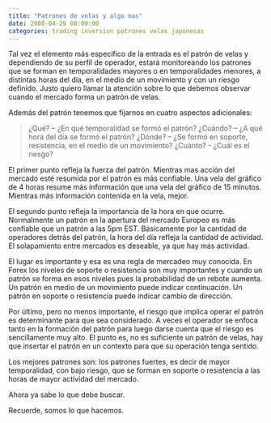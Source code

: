 ```yaml
---
title: "Patrones de velas y algo mas"
date: 2008-04-28 08:00:00
categories: trading inversion patrones velas japonesas
---
```


Tal vez el elemento más específico de la entrada es el patrón de velas y dependiendo de su perfil de operador,  estará monitoreando los patrones que se forman en temporalidades mayores o en temporalidades menores, a distintas horas del día, en el medio de un movimiento y con un riesgo definido. Justo quiero llamar la atención sobre lo que debemos observar cuando el mercado forma un patrón de velas.

Además del patrón tenemos que fijarnos en cuatro aspectos adicionales:

> ¿Qué? – ¿En qué temporalidad se formó el patrón?
> ¿Cuándo? – ¿A qué hora del día se formó el patrón?
> ¿Dónde? – ¿Se formó en soporte, resistencia, en el medio de un movimiento?
> ¿Cuánto? - ¿Cuál es el riesgo?

El primer punto refleja la fuerza del patrón. Mientras mas acción del mercado esté resumida por el patrón es más confiable. Una vela del gráfico de 4 horas resume más información que una vela del gráfico de 15 minutos. Mientras más información contenida en la vela, mejor.

El segundo punto refleja la importancia de la hora en que ocurre. Normalmente un patrón en la apertura del mercado Europeo es más confiable que un patrón a las 5pm EST. Básicamente por la cantidad de operadores detrás del patrón, la hora del día refleja la cantidad de actividad. El solapamiento entre mercados es deseable, ya que hay más actividad.

El lugar es importante y esa es una regla de mercadeo muy conocida. En Forex los niveles de soporte o resistencia son muy importantes y cuando un patrón se forma en esos niveles pues la probabilidad de un rebote aumenta. Un patrón en medio de un movimiento puede indicar continuación. Un patrón en soporte o resistencia puede indicar cambio de dirección.

Por último, pero no menos importante, el riesgo que implica operar el patrón es determinante para que sea considerado. A veces el operador se enfoca tanto en la formación del patrón para luego darse cuenta que el riesgo es sencillamente muy alto.
El punto es, no es suficiente un patrón de velas, hay que insertar el patrón en un contexto para que su operación tenga sentido.

Los mejores patrones son: los patrones fuertes, es decir de mayor temporalidad, con bajo riesgo, que se forman en soporte o resistencia a las horas de mayor actividad del mercado.

Ahora ya sabe lo que debe buscar.

Recuerde, somos lo que hacemos.